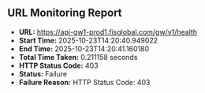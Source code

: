 ## URL Monitoring Report

- **URL:** https://api-gw1-prod1.fisglobal.com/gw/v1/health
- **Start Time:** 2025-10-23T14:20:40.949022
- **End Time:** 2025-10-23T14:20:41.160180
- **Total Time Taken:** 0.211158 seconds
- **HTTP Status Code:** 403
- **Status:** Failure
- **Failure Reason:** HTTP Status Code: 403
